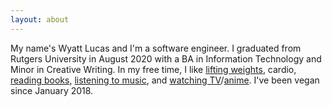 ```yaml
---
layout: about
---
```


My name's Wyatt Lucas and I'm a software engineer. I graduated from Rutgers University in August 2020 with a BA in Information Technology and Minor in Creative Writing.
In my free time, I like [lifting weights](https://www.youtube.com/playlist?list=PL68uieaN5RaMndJTyv07qbZ7oeJWZBjGV), cardio, [reading books](https://www.goodreads.com/user/show/12561046-wyatt), [listening to music](https://rateyourmusic.com/~yutsi), and [watching TV](https://trakt.tv/users/yutsi)/[anime](https://anilist.co/user/yutsi/animelist). I've been vegan since January 2018.